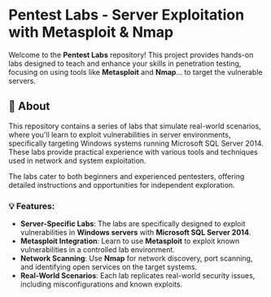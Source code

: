 # Pentest Labs - Server Exploitation with Metasploit & Nmap

Welcome to the **Pentest Labs** repository! This project provides hands-on labs designed to teach and enhance your skills in penetration testing, focusing on using tools like **Metasploit** and **Nmap**... to target the vulnerable servers.

## 📖 About

This repository contains a series of labs that simulate real-world scenarios, where you'll learn to exploit vulnerabilities in server environments, specifically targeting Windows systems running Microsoft SQL Server 2014. These labs provide practical experience with various tools and techniques used in network and system exploitation.

The labs cater to both beginners and experienced pentesters, offering detailed instructions and opportunities for independent exploration.

### 💡 Features:
- **Server-Specific Labs**: The labs are specifically designed to exploit vulnerabilities in **Windows servers** with **Microsoft SQL Server 2014**.
- **Metasploit Integration**: Learn to use **Metasploit** to exploit known vulnerabilities in a controlled lab environment.
- **Network Scanning**: Use **Nmap** for network discovery, port scanning, and identifying open services on the target systems.
- **Real-World Scenarios**: Each lab replicates real-world security issues, including misconfigurations and known exploits.


  

